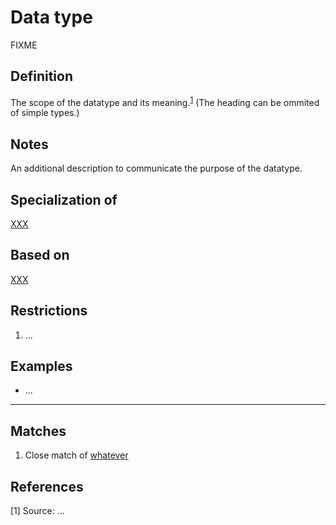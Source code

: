# Data type

FIXME

## Definition
The scope of the datatype and its meaning.<sup>[1](#fn1)</sup> 
(The heading can be ommited of simple types.)

## Notes
An additional description to communicate the purpose of the datatype.

## Specialization of
[XXX](../datatypes/XXX.md)

## Based on
[XXX](../datatypes/XXX.md)

## Restrictions
1. ...

## Examples
- ...

---
## Matches
1. Close match of [whatever](url)

## References
<a name="fn1">\[1\]</a> Source: ...
